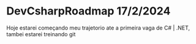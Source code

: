 # DevCsharpRoadmap 17/2/2024
Hoje estarei começando meu trajetorio ate a primeira vaga de C# | .NET, tambei estarei treinando git 
